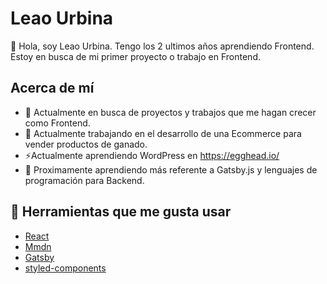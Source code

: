 # Leao Urbina
👋 Hola, soy Leao Urbina. Tengo los 2 ultimos años aprendiendo Frontend. Estoy en busca de mi primer proyecto o trabajo en Frontend.

## Acerca de mí
- 🔭 Actualmente en busca de proyectos y trabajos que me hagan crecer como Frontend.
- 🌱 Actualmente trabajando en el desarrollo de una Ecommerce para vender productos de ganado.
-  ⚡Actualmente aprendiendo WordPress en https://egghead.io/
- 🤔 Proximamente aprendiendo más referente a Gatsby.js y lenguajes de programación para Backend.

## 🔧 Herramientas que me gusta usar
- [React](https://reactjs.org/)
- [Mmdn](https://developer.mozilla.org/es/)
- [Gatsby](https://www.gatsbyjs.com/)
- [styled-components](https://styled-components.com/)
